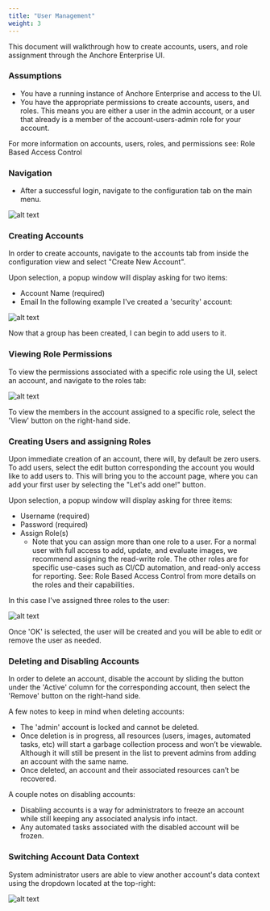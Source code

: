 ```yaml
---
title: "User Management"
weight: 3
---
```


This document will walkthrough how to create accounts, users, and role assignment through the Anchore Enterprise UI. 

### Assumptions

- You have a running instance of Anchore Enterprise and access to the UI.
- You have the appropriate permissions to create accounts, users, and roles. This means you are either a user in the admin account, or a user that already is a member of the account-users-admin role for your account.

For more information on accounts, users, roles, and permissions see: Role Based Access Control

### Navigation

- After a successful login, navigate to the configuration tab on the main menu.

![alt text](/UIMenuConfigTab.png)

### Creating Accounts

In order to create accounts, navigate to the accounts tab from inside the configuration view and select "Create New Account".

Upon selection, a popup window will display asking for two items:

- Account Name (required)
- Email
In the following example I've created a 'security' account:

![alt text](/UIAccountsTab.png)

Now that a group has been created, I can begin to add users to it.

### Viewing Role Permissions

To view the permissions associated with a specific role using the UI, select an account, and navigate to the roles tab: 

![alt text](/UIRolePermissionsTab.png)

To view the members in the account assigned to a specific role, select the 'View' button on the right-hand side. 

### Creating Users and assigning Roles

Upon immediate creation of an account, there will, by default be zero users. To add users, select the edit button corresponding the account you would like to add users to. This will bring you to the account page, where you can add your first user by selecting the "Let's add one!" button.

Upon selection, a popup window will display asking for three items:

- Username (required)
- Password (required)
- Assign Role(s)
    - Note that you can assign more than one role to a user. For a normal user with full access to add, update, and evaluate images, we recommend assigning the read-write role. The other roles are for specific use-cases such as CI/CD automation, and read-only access for reporting. See: Role Based Access Control from more details on the roles and their capabilities.

In this case I've assigned three roles to the user: 

![alt text](/UIAddNewUser.png)

Once 'OK' is selected, the user will be created and you will be able to edit or remove the user as needed.

### Deleting and Disabling Accounts

In order to delete an account, disable the account by sliding the button under the 'Active' column for the corresponding account, then select the 'Remove' button on the right-hand side. 

A few notes to keep in mind when deleting accounts:

- The 'admin' account is locked and cannot be deleted.
- Once deletion is in progress, all resources (users, images, automated tasks, etc) will start a garbage collection process and won’t be viewable. Although it will still be present in the list to prevent admins from adding an account with the same name.
- Once deleted, an account and their associated resources can’t be recovered.

A couple notes on disabling accounts: 

- Disabling accounts is a way for administrators to freeze an account while still keeping any associated analysis info intact. 
- Any automated tasks associated with the disabled account will be frozen.

### Switching Account Data Context

System administrator users are able to view another account's data context using the dropdown located at the top-right:

![alt text](/UISwitchContext.png)